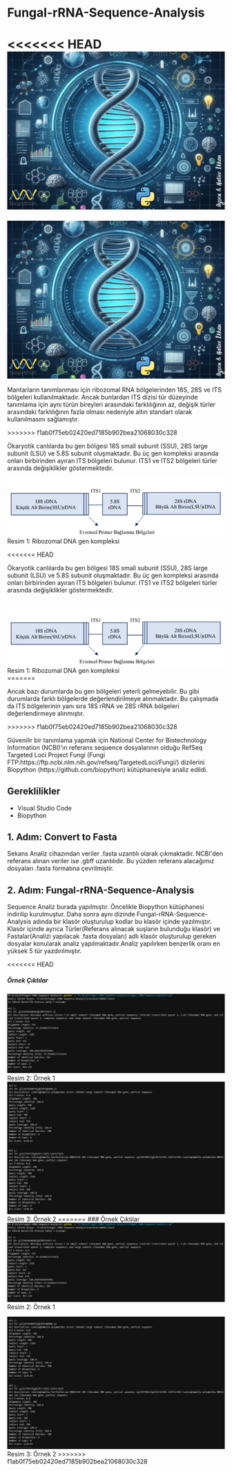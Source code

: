 # Fungal-rRNA-Sequence-Analysis

<<<<<<< HEAD
<img src="Resimler/Fungal-rRNA-Sequence-Analysis.png">
=======
<img src="Fungal-rRNA-Sequence-Analysis.png">
<br>
<p>Mantarların tanımlanması için ribozomal RNA bölgelerinden 18S, 28S ve ITS bölgeleri kullanılmaktadır. Ancak bunlardan ITS dizisi tür düzeyinde tanımlama için aynı türün bireyleri arasındaki farklılığının az, değişik türler arasındaki farklılığının fazla olması nedeniyle altın standart olarak kullanılmasını sağlamıştır.<p>
>>>>>>> f1ab0f75eb02420ed7185b902bea21068030c328

<p>Ökaryotik canlılarda bu gen bölgesi 18S small subunit (SSU), 28S large subunit (LSU) ve 5.8S subunit oluşmaktadır. Bu üç gen kompleksi arasında onları birbirinden ayıran ITS bölgeleri bulunur. ITS1 ve ITS2 bölgeleri türler arasında değişiklikler göstermektedir.<p>
<img src="Ribozomal_DNA_gen_kompleksi.png"><br>
Resim 1: Ribozomal DNA gen kompleksi

<<<<<<< HEAD
<p>Ökaryotik canlılarda bu gen bölgesi 18S small subunit (SSU), 28S large subunit (LSU) ve 5.8S subunit oluşmaktadır. Bu üç gen kompleksi arasında onları birbirinden ayıran ITS bölgeleri bulunur. ITS1 ve ITS2 bölgeleri türler arasında değişiklikler göstermektedir.<p> <br> 
<img src="Resimler/Ribozomal_DNA_gen_kompleksi.png">
Resim 1: Ribozomal DNA gen kompleksi <br>
=======
<p>Ancak bazı durumlarda bu gen bölgeleri yeterli gelmeyebilir. Bu gibi durumlarda farklı bölgelerde değerlendirilmeye alınmaktadır. Bu çalışmada da ITS bölgelerinin yanı sıra 18S rRNA ve 28S rRNA bölgeleri değerlendirmeye alınmıştır. <p>
>>>>>>> f1ab0f75eb02420ed7185b902bea21068030c328

<p>Güvenilir bir tanımlama yapmak için National Center for Biotechnology Information (NCBI)'ın referans sequence dosyalarının olduğu RefSeq Targeted Loci Project Fungi (Fungi FTP:https://ftp.ncbi.nlm.nih.gov/refseq/TargetedLoci/Fungi/) dizilerini Biopython (https://github.com/biopython) kütüphanesiyle analiz edildi.<p>

## Gereklilikler
- Visual Studio Code <br>
- Biopython

## 1. Adım: Convert to Fasta
<p>Sekans Analiz cihazından veriler .fasta uzantılı olarak çıkmaktadır. NCBI'den referans alınan veriler ise .gbff uzantılıdır. Bu yüzden referans alacağımız dosyaları .fasta formatına çevrilmiştir.<p>

## 2. Adım: Fungal-rRNA-Sequence-Analysis
<p>Sequence Analiz burada yapılmıştır. Öncelikle Biopython kütüphanesi indirilip kurulmuştur. Daha sonra aynı dizinde Fungal-rRNA-Sequence-Analysis adında bir klasör oluşturulup kodlar bu klasör içinde yazılmıştır. Klasör içinde ayrıca Türler(Referans alınacak suşların bulunduğu klasör) ve Fastalar(Analizi yapılacak .fasta dosyaları) adlı klasör oluşturulup gereken dosyalar konularak analiz yapılmaktadır.Analiz yapılırken benzerlik oranı en yüksek 5 tür yazdırılmıştır.<p>

<<<<<<< HEAD
##### Örnek Çıktılar
<img src="Resimler/Ornek1.png">
Resim 2: Örnek 1
<br>
<img src="Resimler/Ornek2.png">
Resim 3: Örnek 2
=======
### Örnek Çıktılar
<img src="Ornek1.png"> 
Resim 2: Örnek 1 <p>  </p>
<img src="Ornek2.png"> 
Resim 3: Örnek 2
>>>>>>> f1ab0f75eb02420ed7185b902bea21068030c328
